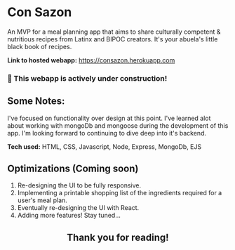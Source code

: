 # Con Sazon
An MVP for a meal planning app that aims to share culturally competent & nutritious recipes from Latinx and BIPOC creators. It's your abuela's little black book of recipes.   

**Link to hosted webapp:** https://consazon.herokuapp.com

### :construction: This webapp is actively under construction! ###

## Some Notes:

I've focused on functionality over design at this point. I've learned alot about working with mongoDb and mongoose during the development of this app. I'm looking forward to continuing to dive deep into it's backend.  

**Tech used:**  HTML, CSS, Javascript, Node, Express, MongoDb, EJS

## Optimizations (Coming soon)

1. Re-designing the UI to be fully responsive.
2. Implementing a printable shopping list of the ingredients required for a user's meal plan.
3. Eventually re-designing the UI with React.  
4. Adding more features! Stay tuned...

<h2 align="center">Thank you for reading!</h2>

